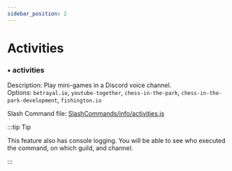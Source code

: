 ```yaml
---
sidebar_position: 2
---
```


# Activities

### • activities

Description: Play mini-games in a Discord voice channel. <br />
Options: `betrayal.io`, `youtube-together`, `chess-in-the-park`, `chess-in-the-park-development`, `fishington.io`

Slash Command file: [SlashCommands/info/activities.js](https://github.com/SpreeHertz/Cleckzie/blob/master/SlashCommands/activities/activities.js)

:::tip Tip

This feature also has console logging. You will be able to see who executed the command, on which guild, and channel. <br />

:::

